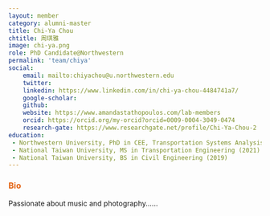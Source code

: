 ```yaml
---
layout: member
category: alumni-master
title: Chi-Ya Chou
chtitle: 周琪雅
image: chi-ya.png
role: PhD Candidate@Northwestern
permalink: 'team/chiya'
social:
    email: mailto:chiyachou@u.northwestern.edu
    twitter: 
    linkedin: https://www.linkedin.com/in/chi-ya-chou-4484741a7/
    google-scholar: 
    github: 
    website: https://www.amandastathopoulos.com/lab-members
    orcid: https://orcid.org/my-orcid?orcid=0009-0004-3049-0474
    research-gate: https://www.researchgate.net/profile/Chi-Ya-Chou-2
education:
 - Northwestern University, PhD in CEE, Transportation Systems Analysis and Planning  (2022-)
 - National Taiwan University, MS in Transportation Engineering (2021)
 - National Taiwan University, BS in Civil Engineering (2019)
---
```


<h3 style="color: #e36414;">Bio</h3>
Passionate about music and photography......
